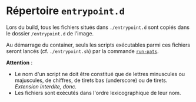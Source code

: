 # Répertoire `entrypoint.d`

Lors du build, tous les fichiers situés dans `./entrypoint.d` sont copiés dans le dossier `/entrypoint.d` de l'image.

Au démarrage du container, seuls les scripts exécutables parmi ces fichiers seront lancés (cf. `./entrypoint.sh`) par 
la commande [`run-pats`](https://manpages.debian.org/stretch/debianutils/run-parts.8.fr.html).

**Attention** :
- Le nom d'un script ne doit être constitué que de lettres minuscules ou majuscules,
  de chiffres, de tirets bas (underscore) ou de tirets. 
  *Extension interdite, donc.*
- Les fichiers sont exécutés dans l'ordre lexicographique de leur nom.
 